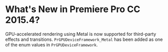 # What's New in Premiere Pro CC 2015.4?

GPU-accelerated rendering using Metal is now supported for third-party effects and transitions. `PrGPUDeviceFramework_Metal` has been added as one of the enum values in `PrGPUDeviceFramework`.
